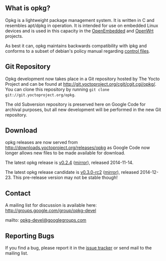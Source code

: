 ## What is opkg? ##
Opkg is a lightweight package management system. It is written in C and resembles apt/dpkg in operation. It is intended for use on embedded Linux devices and is used in this capacity in the [OpenEmbedded](http://www.openembedded.org/) and [OpenWrt](http://www.openwrt.org/) projects.


As best it can, opkg maintains backwards compatibility with ipkg and conforms to a subset of debian's policy manual regarding [control files](http://www.debian.org/doc/debian-policy/ch-controlfields.html).

## Git Repository ##
Opkg development now takes place in a Git repository hosted by The Yocto Project and can be found at http://git.yoctoproject.org/cgit/cgit.cgi/opkg/. You can clone this repository by running `git clone git://git.yoctoproject.org/opkg`.

The old Subversion repository is preserved here on Google Code for archival purposes, but all new development will be performed in the new Git repository.


## Download ##
opkg releases are now served from http://downloads.yoctoproject.org/releases/opkg as Google Code now longer allows new files to be made available for download.

The latest opkg release is [v0.2.4](http://downloads.yoctoproject.org/releases/opkg/opkg-0.2.4.tar.gz) ([mirror](http://www.paulbarker.me.uk/dist/opkg/opkg-0.2.4.tar.gz)), released 2014-11-14.

The latest opkg release candidate is [v0.3.0-rc2](http://downloads.yoctoproject.org/releases/opkg/opkg-0.3.0-rc2.tar.gz) ([mirror](http://www.paulbarker.me.uk/dist/opkg/opkg-0.3.0-rc2.tar.gz)), released 2014-12-23. This pre-release version may not be stable though!


## Contact ##
A mailing list for discussion is available here:
http://groups.google.com/group/opkg-devel

mailto: opkg-devel@googlegroups.com

## Reporting Bugs ##
If you find a bug, please report it in the [issue tracker](http://code.google.com/p/opkg/issues/list) or send mail to the mailing list.
